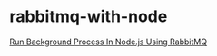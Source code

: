 # rabbitmq-with-node

[Run Background Process In Node.js Using RabbitMQ](https://www.zeolearn.com/magazine/background-processing-in-node-js)
